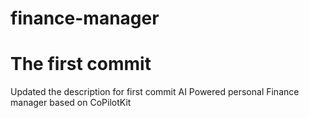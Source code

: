 # finance-manager
# The first commit
Updated the description for first commit
AI Powered personal Finance manager based on CoPilotKit

